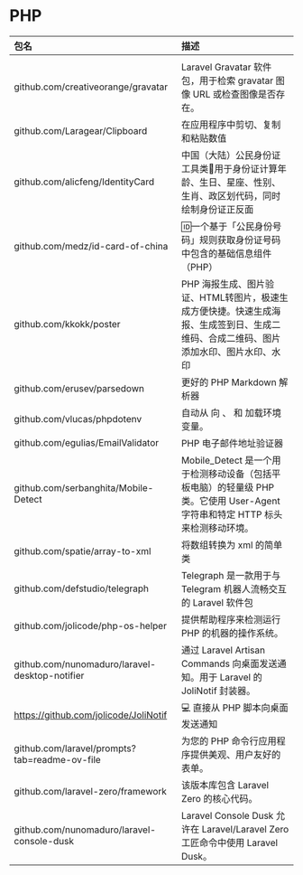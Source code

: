 # PHP

|包名|描述|
|:---|:---|
|||<br>
|github.com/creativeorange/gravatar|Laravel Gravatar 软件包，用于检索 gravatar 图像 URL 或检查图像是否存在。|<br>
|github.com/Laragear/Clipboard|在应用程序中剪切、复制和粘贴数值|<br>
|github.com/alicfeng/IdentityCard|中国（大陆）公民身份证工具类🔨用于身份证计算年龄、生日、星座、性别、生肖、政区划代码，同时绘制身份证正反面|<br>
|github.com/medz/id-card-of-china|🆔一个基于「公民身份号码」规则获取身份证号码中包含的基础信息组件（PHP）|<br>
|github.com/kkokk/poster|PHP 海报生成、图片验证、HTML转图片，极速生成方便快捷。快速生成海报、生成签到日、生成二维码、合成二维码、图片添加水印、图片水印、水印|<br>
|github.com/erusev/parsedown|更好的 PHP Markdown 解析器|<br>
|github.com/vlucas/phpdotenv|自动从  向 、 和  加载环境变量。|<br>
|github.com/egulias/EmailValidator|PHP 电子邮件地址验证器|<br>
|github.com/serbanghita/Mobile-Detect|Mobile_Detect 是一个用于检测移动设备（包括平板电脑）的轻量级 PHP 类。它使用 User-Agent 字符串和特定 HTTP 标头来检测移动环境。|<br>
|github.com/spatie/array-to-xml|将数组转换为 xml 的简单类|<br>
|github.com/defstudio/telegraph|Telegraph 是一款用于与 Telegram 机器人流畅交互的 Laravel 软件包|<br>
|github.com/jolicode/php-os-helper|提供帮助程序来检测运行 PHP 的机器的操作系统。|<br>
|github.com/nunomaduro/laravel-desktop-notifier|通过 Laravel Artisan Commands 向桌面发送通知。用于 Laravel 的 JoliNotif 封装器。|<br>
|https://github.com/jolicode/JoliNotif|💻 直接从 PHP 脚本向桌面发送通知|<br>
|github.com/laravel/prompts?tab=readme-ov-file|为您的 PHP 命令行应用程序提供美观、用户友好的表单。|<br>
|github.com/laravel-zero/framework|该版本库包含 Laravel Zero 的核心代码。|<br>
|github.com/nunomaduro/laravel-console-dusk|Laravel Console Dusk 允许在 Laravel/Laravel Zero 工匠命令中使用 Laravel Dusk。|<br>
